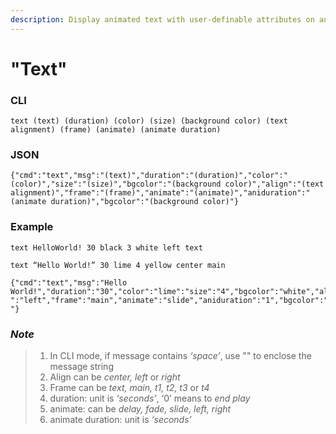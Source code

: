 ```yaml
---
description: Display animated text with user-definable attributes on any frame
---
```


# "Text"

### CLI

```text
text (text) (duration) (color) (size) (background color) (text alignment) (frame) (animate) (animate duration)
```

### JSON

```text
{"cmd":"text","msg":"(text)","duration":"(duration)","color":"(color)","size":"(size)","bgcolor":"(background color)","align":"(text
alignment)","frame":"(frame)","animate":"(animate)","aniduration":"(animate duration)","bgcolor":"(background color)"}
```

### Example

```text
text HelloWorld! 30 black 3 white left text
```

```text
text “Hello World!” 30 lime 4 yellow center main
```

```text
{"cmd":"text","msg":"Hello World!","duration":"30","color":"lime":"size":"4","bgcolor":"white","align
":"left","frame":"main","animate":"slide","aniduration":"1","bgcolor":"red "}
```

### _Note_

> 1. In CLI mode, if message contains _‘space’_, use "" to enclose the message string
> 2. Align can be _center, left_ or _right_
> 3. Frame can be _text, main, t1, t2, t3_ or _t4_
> 4. duration: unit is _‘seconds’_, ‘0’ means to _end play_
> 5. animate: can be _delay, fade, slide, left, right_
> 6. animate duration: unit is _‘seconds’_



